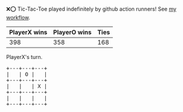 :x::o: Tic-Tac-Toe played indefinitely by github action runners! See [my workflow](.github/workflows/play.yaml).

|PlayerX wins|PlayerO wins|Ties|
|-|-|-|
|398|358|168|

PlayerX's turn.

<pre>
+---+---+---+
|   | O |   |
+---+---+---+
|   |   | X |
+---+---+---+
|   |   |   |
+---+---+---+
</pre>